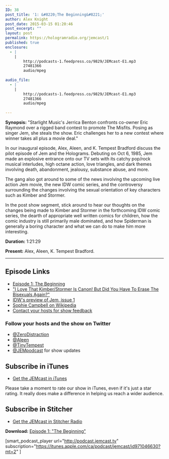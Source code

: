 ```yaml
---
ID: 38
post_title: '1: &#8220;The Beginning&#8221;'
author: Alex Knight
post_date: 2015-03-15 01:20:46
post_excerpt: ""
layout: post
permalink: https://hologramradio.org/jemcast/1
published: true
enclosure:
  - |
    |
        http://podcasts-1.feedpress.co/9829/JEMcast-E1.mp3
        27481366
        audio/mpeg
        
audio_file:
  - |
    |
        http://podcasts-1.feedpress.co/9829/JEMcast-E1.mp3
        27481366
        audio/mpeg
        
---
```

__Synopsis:__ "Starlight Music's Jerrica Benton confronts co-owner Eric Raymond over a rigged band contest to promote The Misfits. Posing as singer Jem, she steals the show. Eric challenges her to a new contest where winner takes all plus a movie deal."

In our inaugural episode, Alex, Aleen, and K. Tempest Bradford discuss the pilot episode of Jem and the Holograms. Debuting on Oct 6, 1985, Jem made an explosive entrance onto our TV sets with its catchy pop/rock musical interludes, high octane action, love triangles, and dark themes involving death, abandonment, jealousy, substance abuse, and more.

The gang also got around to some of the news involving the upcoming live action Jem movie, the new IDW comic series, and the controversy surrounding the changes involving the sexual orientation of key characters such as Kimber and Stormer.

In the post show segment, stick around to hear our thoughts on the changes being made to Kimber and Stormer in the forthcoming IDW comic series, the dearth of appropriate well written comics for children, how the comic industry is still primarily male dominated, and how Spiderman is generally a boring character and what we can do to make him more interesting.

__Duration:__ 1:21:29

__Present:__ Alex, Aleen, K. Tempest Bradford.

_________

## Episode Links

- [Episode 1: The Beginning][The Beginning]
- ["I Love That Kimber/Stormer Is Canon! But Did You Have To Erase The Bisexuals Again?"][Tempest article]
- [IDW's preview of Jem, issue 1][IDW]
- [Sophie Campbell on Wikipedia][SC]
- [Contact your hosts for show feedback][Contact]

### Follow your hosts and the show on Twitter

- [@ZeroDistraction][ZeroDistraction]
- [@Aleen][Aleen]
- [@TinyTempest][TinyTempest]
- [@JEMpodcast][JEMcast] for show updates

## Subscribe in iTunes

- [Get the JEMcast in iTunes][iTunes]

Please take a moment to rate our show in iTunes, even if it's just a star rating. It really does make a difference in helping us reach a wider audience.

## Subscribe in Stitcher

- [Get the JEMcast in Stitcher Radio][Stitcher]

__Download:__ [Episode 1: "The Beginning"][E1]

[The Beginning]: http://www.imdb.com/title/tt0934202/?ref_=ttep_ep1
[Tempest article]: http://www.xojane.com/sex/jem-and-the-holograms-kimber-stormer-canon-bisexual-erasure
[IDW]: http://www.idwpublishing.com/jem-and-the-holograms-1-sneak-peek-art-by-ross-campbell-m-victoria-robado/
[SC]: https://en.wikipedia.org/wiki/Sophie_Campbell
[Contact]: https://jemcast.tv/contact
[ZeroDistraction]: https://twitter.com/zerodistraction
[Aleen]: https://twitter.com/aleen
[TinyTempest]: https://twitter.com/aleen
[JEMcast]: (https://twitter.com/JEMpodcast) 
[iTunes]: https://itunes.apple.com/ca/podcast/jemcast/id971046630
[Stitcher]: http://www.stitcher.com/podcast/jemcast
[E1]: http://podcasts-1.feedpress.co/9829/JEMcast-E1.mp3

[smart_podcast_player url="http://podcast.jemcast.tv" subscription="https://itunes.apple.com/ca/podcast/jemcast/id971046630?mt=2" ]